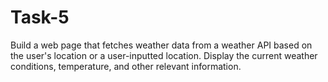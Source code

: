# Task-5
Build a web page that fetches weather data from a weather API based on the user's location or a user-inputted location. Display the current weather conditions, temperature, and other relevant information.
